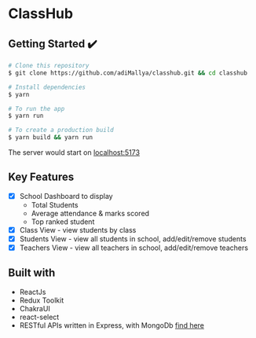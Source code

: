 # ClassHub

<!-- <img width="220px" src="" alt="mylogo"/> -->
<!-- </br> Ask what you want to and let the community respond to help you. -->

## Getting Started :heavy_check_mark:

```bash
# Clone this repository
$ git clone https://github.com/adiMallya/classhub.git && cd classhub

# Install dependencies
$ yarn

# To run the app
$ yarn run

# To create a production build
$ yarn build && yarn run
```

The server would start on [localhost:5173](http://localhost:5173/)

## Key Features

- [x] School Dashboard to display
  - Total Students
  - Average attendance & marks scored
  - Top ranked student
- [x] Class View - view students by class
- [x] Students View - view all students in school, add/edit/remove students
- [x] Teachers View - view all teachers in school, add/edit/remove teachers

## Built with

- ReactJs
- Redux Toolkit
- ChakraUI
- react-select
- RESTful APIs written in Express, with MongoDb [find here](https://github.com/adiMallya/classhub-server)
